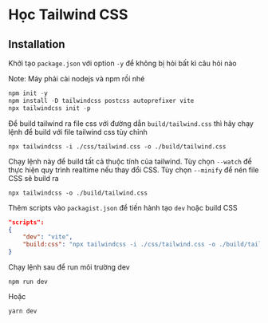 # Học Tailwind CSS

## Installation
Khởi tạo `package.json` với option `-y` để không bị hỏi bất kì câu hỏi nào

Note: Máy phải cài nodejs và npm rồi nhé

```js
npm init -y
npm install -D tailwindcss postcss autoprefixer vite
npx tailwindcss init -p
```
Để build tailwind ra file css với đường dẫn `build/tailwind.css` thì hãy chạy lệnh để build với file tailwind css tùy chỉnh
```
npx tailwindcss -i ./css/tailwind.css -o ./build/tailwind.css
```

Chạy lệnh này để build tất cả thuộc tính của tailwind. Tùy chọn `--watch` để thực hiện quy trình realtime nếu thay đổi CSS. Tùy chọn `--minify` để nén file CSS sẽ build ra

```
npx tailwindcss -o ./build/tailwind.css
```

Thêm scripts vào `packagist.json` để tiến hành tạo `dev` hoặc build CSS
```json
"scripts":
{
    "dev": "vite",
    "build:css": "npx tailwindcss -i ./css/tailwind.css -o ./build/tailwind.css --minify"
}
```

Chạy lệnh sau để run môi trường dev

```shell
npm run dev
```
Hoặc
```shell
yarn dev
```


